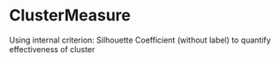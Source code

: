 # ClusterMeasure
Using internal criterion: Silhouette Coefficient (without label) to quantify effectiveness of cluster
